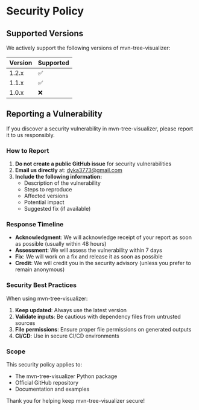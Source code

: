 # Security Policy

## Supported Versions

We actively support the following versions of mvn-tree-visualizer:

| Version | Supported          |
| ------- | ------------------ |
| 1.2.x   | :white_check_mark: |
| 1.1.x   | :white_check_mark: |
| 1.0.x   | :x:                |

## Reporting a Vulnerability

If you discover a security vulnerability in mvn-tree-visualizer, please report it to us responsibly.

### How to Report

1. **Do not create a public GitHub issue** for security vulnerabilities
2. **Email us directly** at: dyka3773@gmail.com
3. **Include the following information:**
   - Description of the vulnerability
   - Steps to reproduce
   - Affected versions
   - Potential impact
   - Suggested fix (if available)

### Response Timeline

- **Acknowledgment**: We will acknowledge receipt of your report as soon as possible (usually within 48 hours)
- **Assessment**: We will assess the vulnerability within 7 days
- **Fix**: We will work on a fix and release it as soon as possible
- **Credit**: We will credit you in the security advisory (unless you prefer to remain anonymous)

### Security Best Practices

When using mvn-tree-visualizer:

1. **Keep updated**: Always use the latest version
2. **Validate inputs**: Be cautious with dependency files from untrusted sources
3. **File permissions**: Ensure proper file permissions on generated outputs
4. **CI/CD**: Use in secure CI/CD environments

### Scope

This security policy applies to:
- The mvn-tree-visualizer Python package
- Official GitHub repository
- Documentation and examples

Thank you for helping keep mvn-tree-visualizer secure!
